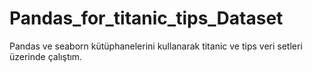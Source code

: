 # Pandas_for_titanic_tips_Dataset
Pandas ve seaborn kütüphanelerini kullanarak titanic ve tips veri setleri üzerinde çalıştım.

 
